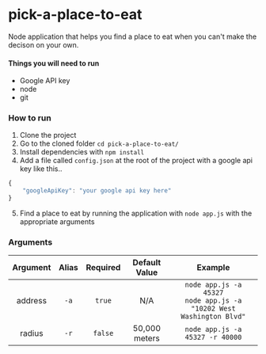 # pick-a-place-to-eat

Node application that helps you find a place to eat when you can't make the decison on your own.

#### Things you will need to run
* Google API key
* node
* git

### How to run

1. Clone the project
2. Go to the cloned folder `cd pick-a-place-to-eat/`
3. Install dependencies with `npm install`
4. Add a file called `config.json` at the root of the project with a google api key like this..
```javascript 
{
    "googleApiKey": "your google api key here"
}
``` 
5. Find a place to eat by running the application with `node app.js` with the appropriate arguments

### Arguments
| Argument | Alias | Required | Default Value | Example |
|:--------:|:-----:|:--------:|:-------------:|:-------------:|
| address  | `-a`  |  `true`  |      N/A      | `node app.js -a 45327`<br/>  `node app.js -a "10202 West Washington Blvd"` |
| radius   | `-r`  |  `false` | 50,000 meters | `node app.js -a 45327 -r 40000` |
